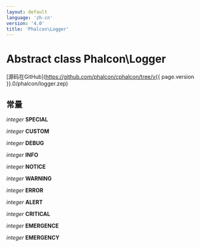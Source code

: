 ```yaml
---
layout: default
language: 'zh-cn'
version: '4.0'
title: 'Phalcon\Logger'
---
```

# Abstract class **Phalcon\Logger**

[源码在GitHub](https://github.com/phalcon/cphalcon/tree/v{{ page.version }}.0/phalcon/logger.zep)

## 常量

*integer* **SPECIAL**

*integer* **CUSTOM**

*integer* **DEBUG**

*integer* **INFO**

*integer* **NOTICE**

*integer* **WARNING**

*integer* **ERROR**

*integer* **ALERT**

*integer* **CRITICAL**

*integer* **EMERGENCE**

*integer* **EMERGENCY**